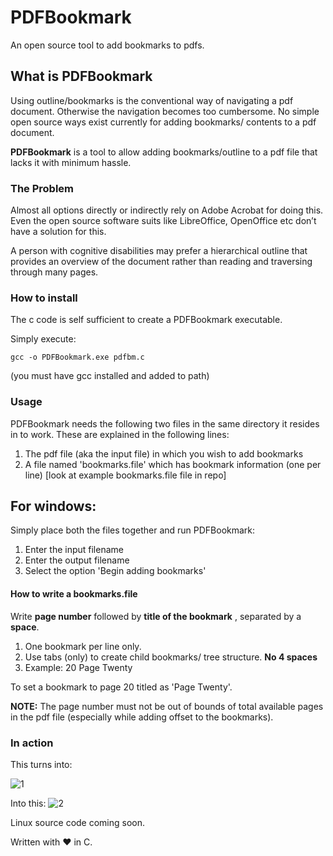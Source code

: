 # PDFBookmark
An open source tool to add bookmarks to pdfs.

<h2>What is PDFBookmark</h2>
Using outline/bookmarks is the conventional way of navigating a pdf document. Otherwise the navigation becomes too cumbersome.
No simple open source ways exist currently for adding bookmarks/ contents to a pdf document.

<strong>PDFBookmark</strong> is a tool to allow adding bookmarks/outline to a pdf file that lacks it with minimum hassle.

<h3>The Problem</h3>
Almost all options directly or indirectly rely on Adobe Acrobat for doing this. Even the open source software suits like LibreOffice, OpenOffice etc don’t have a solution for this.

A person with cognitive disabilities may prefer a hierarchical outline that provides an overview of the document rather than reading and traversing through many pages. 

<h3>How to install</h3>
The c code is self sufficient to create a PDFBookmark executable.

Simply execute:

```
gcc -o PDFBookmark.exe pdfbm.c
```

(you must have gcc installed and added to path)

<h3>Usage</h3>

PDFBookmark needs the following two files in the same directory it resides in to work. These are explained in the following lines:
  1. The pdf file (aka the input file) in which you wish to add bookmarks
  2. A file named 'bookmarks.file' which has bookmark information (one per line) [look at example bookmarks.file file in repo]

<h2>For windows:</h2>

Simply place both the files together and run PDFBookmark:
  1. Enter the input filename
  2. Enter the output filename
  3. Select the option 'Begin adding bookmarks'

<h4>How to write a bookmarks.file</h4>
  Write  <strong>page number</strong>  followed by  <strong>title of the bookmark</strong> , separated by a <strong>space</strong>.
  
  1. One bookmark per line only.
  2. Use tabs (only) to create child bookmarks/ tree structure. <strong>No 4 spaces</strong> 
  3. Example: 20 Page Twenty
 
 To set a bookmark to page 20 titled as 'Page Twenty'.
 
**NOTE:** The page number must not be out of bounds of total available pages in the pdf file (especially while adding offset to the bookmarks).

<h3>In action</h3>
This turns into:

![1](https://user-images.githubusercontent.com/77376446/124363790-fd505600-dc5a-11eb-8a27-ed2345c8753e.png)

Into this:
![2](https://user-images.githubusercontent.com/77376446/124363815-3be61080-dc5b-11eb-9729-95fdcd58eb50.gif)


Linux source code coming soon.

Written with ❤️ in C.
